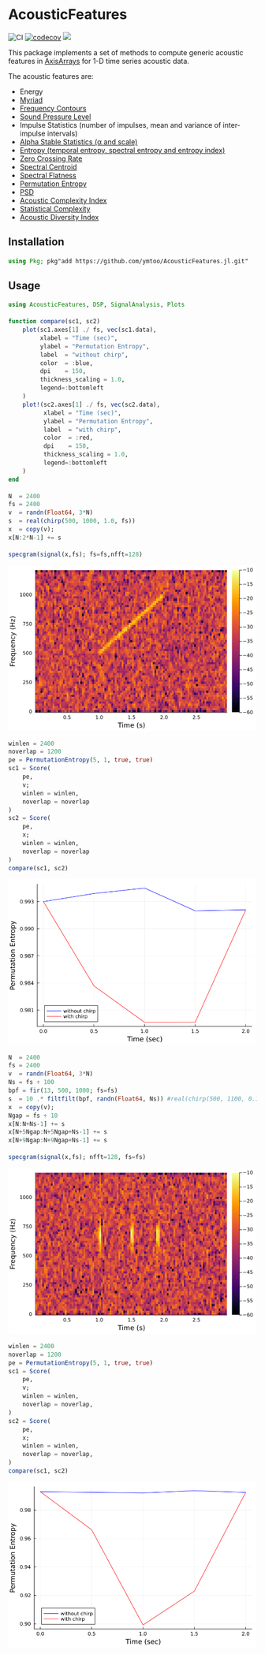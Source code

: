 # AcousticFeatures
![CI](https://github.com/ymtoo/AcousticFeatures.jl/workflows/CI/badge.svg)
[![codecov](https://codecov.io/gh/ymtoo/AcousticFeatures.jl/branch/master/graph/badge.svg)](https://codecov.io/gh/ymtoo/AcousticFeatures.jl)
[![](https://img.shields.io/badge/docs-dev-blue.svg)](https://ymtoo.github.io/AcousticFeatures.jl/dev)

This package implements a set of methods to compute generic acoustic features in [AxisArrays](https://github.com/JuliaArrays/AxisArrays.jl.git) for 1-D time series acoustic data.

The acoustic features are:
- Energy
- [Myriad](https://link.springer.com/article/10.1155/S1110865702000483)
- [Frequency Contours](https://asa.scitation.org/doi/10.1121/1.3531926)
- [Sound Pressure Level](https://en.wikipedia.org/wiki/Sound_pressure#Sound_pressure_level)
- Impulse Statistics (number of impulses, mean and variance of inter-impulse intervals)
- [Alpha Stable Statistics (α and scale)](https://en.wikipedia.org/wiki/Stable_distribution)
- [Entropy (temporal entropy, spectral entropy and entropy index)](https://journals.plos.org/plosone/article?id=10.1371/journal.pone.0004065)
- [Zero Crossing Rate](https://en.wikipedia.org/wiki/Zero-crossing_rate)
- [Spectral Centroid](https://en.wikipedia.org/wiki/Spectral_centroid)
- [Spectral Flatness](https://en.wikipedia.org/wiki/Spectral_flatness)
- [Permutation Entropy](http://materias.df.uba.ar/mta2019v/files/2019/06/permutation_entropy1.pdf)
- [PSD](https://en.wikipedia.org/wiki/Spectral_density)
- [Acoustic Complexity Index](https://www.sciencedirect.com/science/article/abs/pii/S1470160X10002037)
- [Statistical Complexity](https://arxiv.org/abs/nlin/0205033)
- [Acoustic Diversity Index](https://link.springer.com/article/10.1007/s10980-011-9636-9)

## Installation
```julia
using Pkg; pkg"add https://github.com/ymtoo/AcousticFeatures.jl.git"
```

## Usage
```julia
using AcousticFeatures, DSP, SignalAnalysis, Plots

function compare(sc1, sc2)
    plot(sc1.axes[1] ./ fs, vec(sc1.data),
         xlabel = "Time (sec)",
         ylabel = "Permutation Entropy",
         label  = "without chirp",
         color  = :blue,
         dpi    = 150,
         thickness_scaling = 1.0,
         legend=:bottomleft
    )
    plot!(sc2.axes[1] ./ fs, vec(sc2.data),
          xlabel = "Time (sec)",
          ylabel = "Permutation Entropy",
          label  = "with chirp",
          color  = :red,
          dpi    = 150,
          thickness_scaling = 1.0,
          legend=:bottomleft
    )
end

N  = 2400
fs = 2400
v  = randn(Float64, 3*N)
s  = real(chirp(500, 1000, 1.0, fs))
x  = copy(v); 
x[N:2*N-1] += s

specgram(signal(x,fs); fs=fs,nfft=128)
```
![window](chirp1-spec.png)
```julia
winlen = 2400
noverlap = 1200
pe = PermutationEntropy(5, 1, true, true)
sc1 = Score(
    pe,
    v;
    winlen = winlen,
    noverlap = noverlap
)
sc2 = Score(
    pe,
    x;
    winlen = winlen,
    noverlap = noverlap
)
compare(sc1, sc2)
```
![window](chirp1-permutationentropy.png)
```julia
N  = 2400
fs = 2400
v  = randn(Float64, 3*N)
Ns = fs ÷ 100
bpf = fir(13, 500, 1000; fs=fs) 
s  = 10 .* filtfilt(bpf, randn(Float64, Ns)) #real(chirp(500, 1100, 0.1, fs))
x  = copy(v); 
Ngap = fs ÷ 10
x[N:N+Ns-1] += s
x[N+5Ngap:N+5Ngap+Ns-1] += s
x[N+9Ngap:N+9Ngap+Ns-1] += s

specgram(signal(x,fs); nfft=128, fs=fs)
```
![window](chirp3-spec.png)
```julia
winlen = 2400
noverlap = 1200
pe = PermutationEntropy(5, 1, true, true)
sc1 = Score(
    pe,
    v;
    winlen = winlen,
    noverlap = noverlap,
)
sc2 = Score(
    pe,
    x;
    winlen = winlen,
    noverlap = noverlap,
)
compare(sc1, sc2)
```
![window](chirp3-permutationentropy.png)